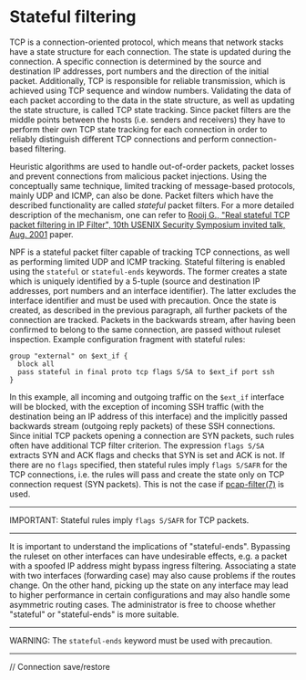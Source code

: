 # Stateful filtering

TCP is a connection-oriented protocol, which means that network stacks
have a state structure for each connection.  The state is updated during
the connection.  A specific connection is determined by the source and
destination IP addresses, port numbers and the direction of the initial packet.
Additionally, TCP is responsible for reliable transmission, which is
achieved using TCP sequence and window numbers.  Validating the data of each
packet according to the data in the state structure, as well as updating
the state structure, is called TCP state tracking.  Since packet filters are
the middle points between the hosts (i.e. senders and receivers) they have
to perform their own TCP state tracking for each connection in order to
reliably distinguish different TCP connections and perform connection-based
filtering.

Heuristic algorithms are used to handle out-of-order packets, packet losses
and prevent connections from malicious packet injections.  Using the
conceptually same technique, limited tracking of message-based protocols,
mainly UDP and ICMP, can also be done.  Packet filters which have the
described functionality are called _stateful_ packet filters.  For a more
detailed description of the mechanism, one can refer to
[Rooij G., "Real stateful TCP packet filtering in IP Filter",
10th USENIX Security Symposium invited talk, Aug. 2001](
http://www.usenix.org/events/sec01/invitedtalks/rooij.pdf) paper.

NPF is a stateful packet filter capable of tracking TCP connections,
as well as performing limited UDP and ICMP tracking.  Stateful filtering is
enabled using the `stateful` or `stateful-ends` keywords.  The former creates
a state which is uniquely identified by a 5-tuple (source and destination IP
addresses, port numbers and an interface identifier).  The latter excludes
the interface identifier and must be used with precaution.  Once the state is
created, as described in the previous paragraph, all further packets of the
connection are tracked.  Packets in the backwards stream, after having been
confirmed to belong to the same connection, are passed without ruleset
inspection.  Example configuration fragment with stateful rules:

```
group "external" on $ext_if {
  block all
  pass stateful in final proto tcp flags S/SA to $ext_if port ssh
}
```

In this example, all incoming and outgoing traffic on the `$ext_if` interface
will be blocked, with the exception of incoming SSH traffic (with the
destination being an IP address of this interface) and the implicitly
passed backwards stream (outgoing reply packets) of these SSH connections.
Since initial TCP packets opening a connection are SYN packets, such rules
often have additional TCP filter criterion.  The expression `flags S/SA`
extracts SYN and ACK flags and checks that SYN is set and ACK is not.
If there are no `flags` specified, then stateful rules imply `flags S/SAFR`
for the TCP connections, i.e. the rules will pass and create the state only
on TCP connection request (SYN packets).  This is not the case if
[pcap-filter(7)](http://man.netbsd.org/cgi-bin/man-cgi?pcap-filter+7+NetBSD-current)
is used.

---
IMPORTANT: Stateful rules imply `flags S/SAFR` for TCP packets.

---

It is important to understand the implications of "stateful-ends".  Bypassing
the ruleset on other interfaces can have undesirable effects, e.g. a packet
with a spoofed IP address might bypass ingress filtering.  Associating a state
with two interfaces (forwarding case) may also cause problems if the routes
change.  On the other hand, picking up the state on any interface may lead
to higher performance in certain configurations and may also handle some
asymmetric routing cases.  The administrator is free to choose whether
"stateful" or "stateful-ends" is more suitable.

---
WARNING: The `stateful-ends` keyword must be used with precaution.

---

// Connection save/restore
